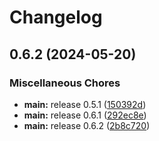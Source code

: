 # Changelog

## 0.6.2 (2024-05-20)


### Miscellaneous Chores

* **main:** release 0.5.1 ([150392d](https://github.com/calebissharp/cffdrs-rs/commit/150392d475430d7e4a5b525aac9181be2f4e46fb))
* **main:** release 0.6.1 ([292ec8e](https://github.com/calebissharp/cffdrs-rs/commit/292ec8e4819e6c9fce58fca7ef659740aec3c867))
* **main:** release 0.6.2 ([2b8c720](https://github.com/calebissharp/cffdrs-rs/commit/2b8c7206fcf3c0e2e551fa37cff477310bcd1912))
